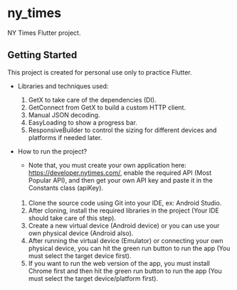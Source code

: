 # ny_times

NY Times Flutter project.

## Getting Started

This project is created for personal use only to practice Flutter.

* Libraries and techniques used:
  1. GetX to take care of the dependencies (DI).
  2. GetConnect from GetX to build a custom HTTP client.
  3. Manual JSON decoding.
  4. EasyLoading to show a progress bar.
  5. ResponsiveBuilder to control the sizing for different devices and platforms if needed later.

* How to run the project?
  - Note that, you must create your own application here: https://developer.nytimes.com/, enable the required API (Most Popular API), and then get your own API key and paste it in the Constants class (apiKey).<br><br>

  1. Clone the source code using Git into your IDE, ex: Android Studio.
  2. After cloning, install the required libraries in the project (Your IDE should take care of this step).
  3. Create a new virtual device (Android device) or you can use your own physical device (Android also).
  4. After running the virtual device (Emulator) or connecting your own physical device, you can hit the green run button to run the app (You must select the target device first).
  5. If you want to run the web version of the app, you must install Chrome first and then hit the green run button to run the app (You must select the target device/platform first).